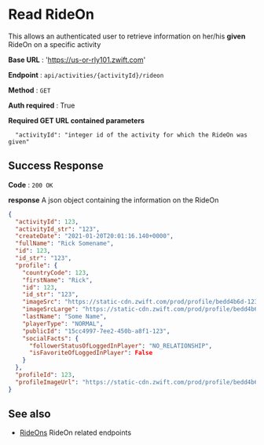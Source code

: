 # Read RideOn

This allows an authenticated user to retrieve information on her/his **given** RideOn on a specific activity

**Base URL** : 'https://us-or-rly101.zwift.com'

**Endpoint** : `api/activities/{activityId}/rideon`
 
**Method** : `GET`

**Auth required** : True

**Required GET URL contained parameters**

```
  "activityId": "integer id of the activity for which the RideOn was given"
```

## Success Response

**Code** : `200 OK`

**response**
A json object containing the information on the RideOn

```json
{
  "activityId": 123,
  "activityId_str": "123",
  "createDate": "2021-01-20T20:01:16.140+0000",
  "fullName": "Rick Somename",
  "id": 123,
  "id_str": "123",
  "profile": {
    "countryCode": 123,
    "firstName": "Rick",
    "id": 123,
    "id_str": "123",
    "imageSrc": "https://static-cdn.zwift.com/prod/profile/bedd4b6d-123",
    "imageSrcLarge": "https://static-cdn.zwift.com/prod/profile/bedd4b6d-123",
    "lastName": "Some Name",
    "playerType": "NORMAL",
    "publicId": "15cc4997-7ee2-450b-a8f1-123",
    "socialFacts": {
      "followerStatusOfLoggedInPlayer": "NO_RELATIONSHIP",
      "isFavoriteOfLoggedInPlayer": False
    }
  },
  "profileId": 123,
  "profileImageUrl": "https://static-cdn.zwift.com/prod/profile/bedd4b6d-123"
}
```

## See also

- [RideOns](https://github.com/strukturunion-mmw/zwift-api-documentation/blob/main/endpoints_rideOns.md) RideOn related endpoints
